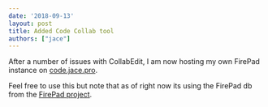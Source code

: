 ```yaml
---
date: '2018-09-13'
layout: post
title: Added Code Collab tool
authors: ["jace"]
---
```


After a number of issues with CollabEdit, I am now hosting my own
FirePad instance on [code.jace.pro](https://code.jace.pro).

Feel free to use this but note that as of right now its using the
FirePad db from the [FirePad project](https://firepad.io/docs/#api).
